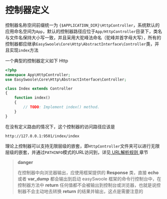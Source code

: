 # 控制器定义

控制器名称空间前缀统一为 `{$APPLICATION_DIR}\HttpController`，系统默认的应用命名空间为`App`，默认的控制器路径应位于`App/HttpController`目录下，类名与文件名保持大小写一致，并且采用大驼峰法命名（驼峰并首字母大写），所有的控制器都应继承`EasySwoole\Core\Http\AbstractInterface\Controller`类，并且实现`index`方法

一个典型的控制器定义如下
Http
```php
<?php
namespace App\HttpController;
use EasySwoole\Core\Http\AbstractInterface\Controller;

class Index extends Controller
{
    function index()
    {
        // TODO: Implement index() method.
    }
}
```

在没有定义路由的情况下，这个控制器的访问路径应该是

```
http://127.0.0.1:9501/index/index
```

理论上控制器可以支持无限层级的嵌套，即`HttpController`文件夹可以进行无限层级的嵌套，并通过`PATHINFO`模式的URL访问到，详见[ URL解析规则 ](Structure/dispatch.md)章节

> **danger**
>
> 在控制器中向浏览器输出，应使用框架提供的 **Response** 类，直接 **echo** 或者 **var_dump** 都会输出到启动 easySwoole 框架的命令行控制台中，在控制器方法中 **return** 任何值都不会被输出到控制台或浏览器，也就是说控制器不会主动地去转换 **return** 的结果并输出，这点是需要注意的

